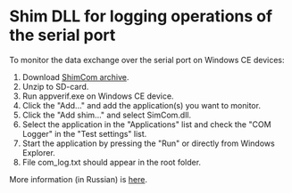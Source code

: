 # Shim DLL for logging operations of the serial port #

To monitor the data exchange over the serial port on Windows CE devices:
  1. Download [ShimCom archive](http://code.google.com/p/roadrover/downloads/detail?name=ShimCom.zip).
  1. Unzip to SD-card.
  1. Run appverif.exe on Windows CE device.
  1. Click the "Add..." and add the application(s) you want to monitor.
  1. Click the "Add shim..." and select SimCom.dll.
  1. Select the application in the "Applications" list and check the "COM Logger" in the "Test settings" list.
  1. Start the application by pressing the "Run" or directly from Windows Explorer.
  1. File com\_log.txt should appear in the root folder.

More information (in Russian) is [here](http://progandhack.blogspot.com/2011/08/shim-dll-com.html).